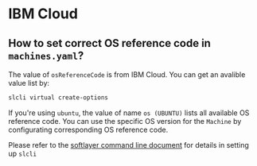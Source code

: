 # IBM Cloud
## How to set correct OS reference code in `machines.yaml`?
The value of `osReferenceCode` is from IBM Cloud. You can get an avalible value list by:
```bash
slcli virtual create-options
```
If you're using `ubuntu`, the value of name `os (UBUNTU)` lists all available OS reference code.
You can use the specific OS version for the `Machine` by configurating corresponding OS reference code.

Please refer to the [softlayer command line document](https://softlayer-api-python-client.readthedocs.io/en/latest/cli/)
for details in setting up `slcli`
